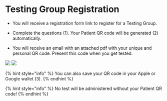 # Testing Group Registration

- You will receive a registration form link to register for a Testing Group.

- Complete the questions (1). Your Patient QR code will be generated (2) automatically.

- You will receive an email with an attached pdf with your unique and personal QR code. Present this code when you get tested. 

![](https://user-images.githubusercontent.com/105650529/170496337-dc2bdcc6-cc02-4bff-b4a8-2827a93094a2.jpg)
![](https://user-images.githubusercontent.com/105650529/170496346-a1b5ebd2-3597-4d68-9b9c-50db2eafc932.jpg)

{% hint style="info" %} You can also save your QR code in your Apple or Google wallet (3). {% endhint %}

{% hint style="info" %} No test will be administered without your Patient QR code! {% endhint %}
